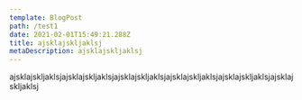 ```yaml
---
template: BlogPost
path: /test1
date: 2021-02-01T15:49:21.288Z
title: ajsklajskljaklsj
metaDescription: ajsklajskljaklsj
---
```

ajsklajskljaklsjajsklajskljaklsjajsklajskljaklsjajsklajskljaklsjajsklajskljaklsjajsklajskljaklsj
